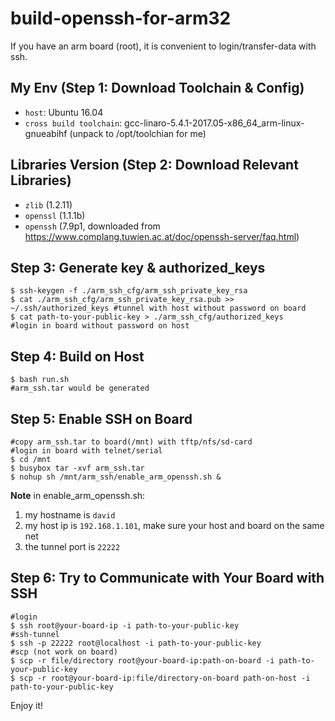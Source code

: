 # build-openssh-for-arm32
If you have an arm board (root), it is convenient to login/transfer-data with ssh.

## My Env (Step 1: Download Toolchain & Config)
* `host`: Ubuntu 16.04
* `cross build toolchain`: gcc-linaro-5.4.1-2017.05-x86_64_arm-linux-gnueabihf (unpack to /opt/toolchian for me)

## Libraries Version (Step 2: Download Relevant Libraries)
* `zlib` (1.2.11)
* `openssl` (1.1.1b)
* `openssh` (7.9p1, downloaded from https://www.complang.tuwien.ac.at/doc/openssh-server/faq.html)

## Step 3: Generate key & authorized_keys
```
$ ssh-keygen -f ./arm_ssh_cfg/arm_ssh_private_key_rsa
$ cat ./arm_ssh_cfg/arm_ssh_private_key_rsa.pub >> ~/.ssh/authorized_keys #tunnel with host without password on board
$ cat path-to-your-public-key > ./arm_ssh_cfg/authorized_keys             #login in board without password on host
```

## Step 4: Build on Host
```
$ bash run.sh
#arm_ssh.tar would be generated
```

## Step 5: Enable SSH on Board
```
#copy arm_ssh.tar to board(/mnt) with tftp/nfs/sd-card
#login in board with telnet/serial
$ cd /mnt 
$ busybox tar -xvf arm_ssh.tar
$ nohup sh /mnt/arm_ssh/enable_arm_openssh.sh &
```

**Note** in enable_arm_openssh.sh:
1. my hostname is `david`
2. my host ip is `192.168.1.101`, make sure your host and board on the same net
3. the tunnel port is `22222`

## Step 6: Try to Communicate with Your Board with SSH
```
#login
$ ssh root@your-board-ip -i path-to-your-public-key
#ssh-tunnel
$ ssh -p 22222 root@localhost -i path-to-your-public-key
#scp (not work on board)
$ scp -r file/directory root@your-board-ip:path-on-board -i path-to-your-public-key
$ scp -r root@your-board-ip:file/directory-on-board path-on-host -i path-to-your-public-key
```

Enjoy it!
